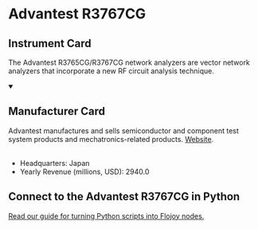 
# Advantest R3767CG

## Instrument Card

The Advantest R3765CG/R3767CG network analyzers are vector network analyzers that incorporate a new RF circuit analysis technique.

<details open>
<summary><h2>Manufacturer Card</h2></summary>
Advantest manufactures and sells semiconductor and component test system products and mechatronics-related products. <a href="http://www.advantest.com/">Website</a>.
<br></br>
<ul>
  <li>Headquarters: Japan</li>
  <li>Yearly Revenue (millions, USD): 2940.0</li>
</ul>
</details>

## Connect to the Advantest R3767CG in Python

[Read our guide for turning Python scripts into Flojoy nodes.](https://docs.flojoy.ai/custom-nodes/creating-custom-node/)


